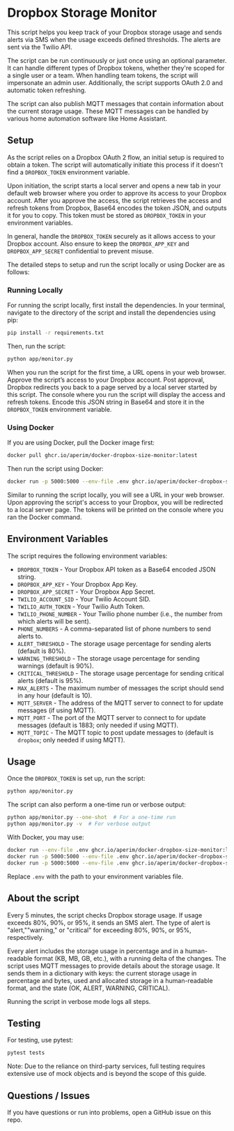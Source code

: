 # Dropbox Storage Monitor

This script helps you keep track of your Dropbox storage usage and sends alerts via SMS when the usage exceeds defined thresholds. The alerts are sent via the Twilio API. 

The script can be run continuously or just once using an optional parameter. It can handle different types of Dropbox tokens, whether they're scoped for a single user or a team. When handling team tokens, the script will impersonate an admin user. Additionally, the script supports OAuth 2.0 and automatic token refreshing.

The script can also publish MQTT messages that contain information about the current storage usage. These MQTT messages can be handled by various home automation software like Home Assistant.

## Setup

As the script relies on a Dropbox OAuth 2 flow, an initial setup is required to obtain a token. The script will automatically initiate this process if it doesn't find a `DROPBOX_TOKEN` environment variable. 

Upon initiation, the script starts a local server and opens a new tab in your default web browser where you order to approve its access to your Dropbox account. After you approve the access, the script retrieves the access and refresh tokens from Dropbox, Base64 encodes the token JSON, and outputs it for you to copy. This token must be stored as `DROPBOX_TOKEN` in your environment variables.

In general, handle the `DROPBOX_TOKEN` securely as it allows access to your Dropbox account. Also ensure to keep the `DROPBOX_APP_KEY` and `DROPBOX_APP_SECRET` confidential to prevent misuse.

The detailed steps to setup and run the script locally or using Docker are as follows:

### Running Locally

For running the script locally, first install the dependencies. In your terminal, navigate to the directory of the script and install the dependencies using pip:

```bash
pip install -r requirements.txt
```

Then, run the script:

```bash
python app/monitor.py
```

When you run the script for the first time, a URL opens in your web browser. Approve the script’s access to your Dropbox account. Post approval, Dropbox redirects you back to a page served by a local server started by this script. The console where you run the script will display the access and refresh tokens. Encode this JSON string in Base64 and store it in the `DROPBOX_TOKEN` environment variable.

### Using Docker

If you are using Docker, pull the Docker image first:

```bash
docker pull ghcr.io/aperim/docker-dropbox-size-monitor:latest
```

Then run the script using Docker:

```bash
docker run -p 5000:5000 --env-file .env ghcr.io/aperim/docker-dropbox-size-monitor:latest
```

Similar to running the script locally, you will see a URL in your web browser. Upon approving the script's access to your Dropbox, you will be redirected to a local server page. The tokens will be printed on the console where you ran the Docker command. 

## Environment Variables

The script requires the following environment variables:

* `DROPBOX_TOKEN` - Your Dropbox API token as a Base64 encoded JSON string.
* `DROPBOX_APP_KEY` - Your Dropbox App Key.
* `DROPBOX_APP_SECRET` - Your Dropbox App Secret.
* `TWILIO_ACCOUNT_SID` - Your Twilio Account SID.
* `TWILIO_AUTH_TOKEN` - Your Twilio Auth Token.
* `TWILIO_PHONE_NUMBER` - Your Twilio phone number (i.e., the number from which alerts will be sent).
* `PHONE_NUMBERS` - A comma-separated list of phone numbers to send alerts to.
* `ALERT_THRESHOLD` - The storage usage percentage for sending alerts (default is 80%).
* `WARNING_THRESHOLD` - The storage usage percentage for sending warnings (default is 90%).
* `CRITICAL_THRESHOLD` - The storage usage percentage for sending critical alerts (default is 95%).
* `MAX_ALERTS` - The maximum number of messages the script should send in any hour (default is 10).
* `MQTT_SERVER` - The address of the MQTT server to connect to for update messages (if using MQTT).
* `MQTT_PORT` - The port of the MQTT server to connect to for update messages (default is 1883; only needed if using MQTT).
* `MQTT_TOPIC` - The MQTT topic to post update messages to (default is `dropbox`; only needed if using MQTT).


## Usage

Once the `DROPBOX_TOKEN` is set up, run the script:

```bash
python app/monitor.py
```

The script can also perform a one-time run or verbose output:

```bash
python app/monitor.py --one-shot  # For a one-time run
python app/monitor.py -v  # For verbose output
```

With Docker, you may use:

```bash
docker run --env-file .env ghcr.io/aperim/docker-dropbox-size-monitor:latest
docker run -p 5000:5000 --env-file .env ghcr.io/aperim/docker-dropbox-size-monitor:latest --one-shot  # For a one-time run
docker run -p 5000:5000 --env-file .env ghcr.io/aperim/docker-dropbox-size-monitor:latest -v  # For verbose output
```

Replace `.env` with the path to your environment variables file.

## About the script

Every 5 minutes, the script checks Dropbox storage usage. If usage exceeds 80%, 90%, or 95%, it sends an SMS alert. The type of alert is "alert,""warning," or "critical" for exceeding 80%, 90%, or 95%, respectively. 

Every alert includes the storage usage in percentage and in a human-readable format (KB, MB, GB, etc.), with a running delta of the changes. The script uses MQTT messages to provide details about the storage usage. It sends them in a dictionary with keys: the current storage usage in percentage and bytes, used and allocated storage in a human-readable format, and the state (OK, ALERT, WARNING, CRITICAL). 

Running the script in verbose mode logs all steps.

## Testing

For testing, use pytest:

```bash
pytest tests
```

Note: Due to the reliance on third-party services, full testing requires extensive use of mock objects and is beyond the scope of this guide.

## Questions / Issues

If you have questions or run into problems, open a GitHub issue on this repo.
